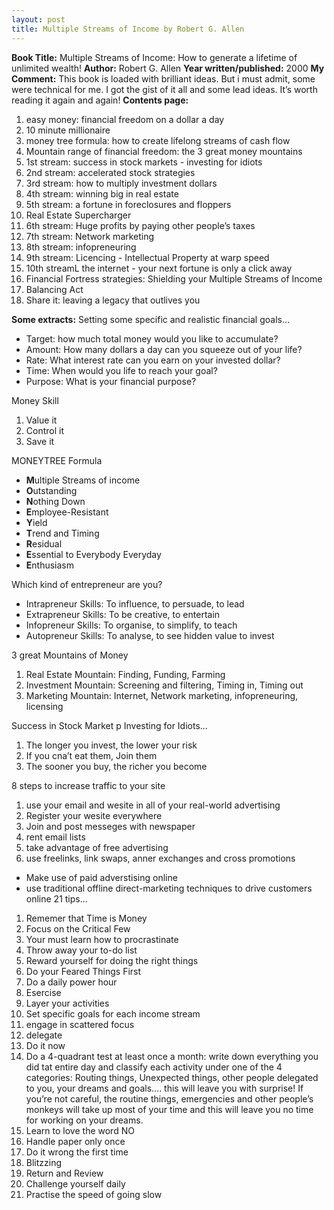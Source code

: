 ```yaml
---
layout: post
title: Multiple Streams of Income by Robert G. Allen
---
```


**Book Title:** Multiple Streams of Income: How to generate a lifetime of unlimited wealth! **Author:** Robert G. Allen **Year written/published:** 2000 **My Comment:** This book is loaded with brilliant ideas. But i must admit, some were technical for me. I got the gist of it all and some lead ideas. It’s worth reading it again and again! **Contents page:**
1. easy money: financial freedom on a dollar a day
2. 10 minute millionaire
3. money tree formula: how to create lifelong streams of cash flow
4. Mountain range of financial freedom: the 3 great money mountains
5. 1st stream: success in stock markets - investing for idiots
6. 2nd stream: accelerated stock strategies
7. 3rd stream: how to multiply investment dollars
8. 4th stream: winning big in real estate
9. 5th stream: a fortune in foreclosures and floppers
10. Real Estate Supercharger
11. 6th stream: Huge profits by paying other people’s taxes
12. 7th stream: Network marketing
13. 8th stream: infopreneuring
14. 9th stream: Licencing - Intellectual Property at warp speed
15. 10th streamL the internet - your next fortune is only a click away
16. Financial Fortress strategies: Shielding your Multiple Streams of Income
17. Balancing Act
18. Share it: leaving a legacy that outlives you

**Some extracts:** Setting some specific and realistic financial goals…
- Target: how much total money would you like to accumulate?
- Amount: How many dollars a day can you squeeze out of your life?
- Rate: What interest rate can you earn on your invested dollar?
- Time: When would you life to reach your goal?
- Purpose: What is your financial purpose?

Money Skill
1. Value it
2. Control it
3. Save it

MONEYTREE Formula
- **M**ultiple Streams of income
- **O**utstanding
- **N**othing Down
- **E**mployee-Resistant
- **Y**ield
- **T**rend and Timing
- **R**esidual
- **E**ssential to Everybody Everyday
- **E**nthusiasm

Which kind of entrepreneur are you?
- Intrapreneur Skills: To influence, to persuade, to lead
- Extrapreneur Skills: To be creative, to entertain
- Infopreneur Skills: To organise, to simplify, to teach
- Autopreneur Skills: To analyse, to see hidden value to invest

3 great Mountains of Money
1. Real Estate Mountain: Finding, Funding, Farming
2. Investment Mountain: Screening and filtering, Timing in, Timing out
3. Marketing Mountain: Internet, Network marketing, infopreneuring, licensing

Success in Stock Market p Investing for Idiots…
1. The longer you invest, the lower your risk
2. If you cna’t eat them, Join them
3. The sooner you buy, the richer you become

8 steps to increase traffic to your site
1. use your email and wesite in all of your real-world advertising
2. Register your wesite everywhere
3. Join and post messeges with newspaper
4. rent email lists
5. take advantage of free advertising
6. use freelinks, link swaps, anner exchanges and cross promotions

- Make use of paid adverstising online
- use traditional offline direct-marketing techniques to drive customers online
21 tips…
1. Rememer that Time is Money
2. Focus on the Critical Few
3. Your must learn how to procrastinate
4. Throw away your to-do list
5. Reward yourself for doing the right things
6. Do your Feared Things First
7. Do a daily power hour
8. Esercise
9. Layer your activities
10. Set specific goals for each income stream
11. engage in scattered focus
12. delegate
13. Do it now
14. Do a 4-quadrant test at least once a month: write down everything you did tat entire day and classify each activity under one of the 4 categories: Routing things, Unexpected things, other people delegated to you, your dreams and goals…. this will leave you with surprise! If you’re not careful, the routine things, emergencies and other people’s monkeys will take up most of your time and this will leave you no time for working on your dreams.
15. Learn to love the word NO
16. Handle paper only once
17. Do it wrong the first time
18. Blitzzing
19. Return and Review
20. Challenge yourself daily
21. Practise the speed of going slow

